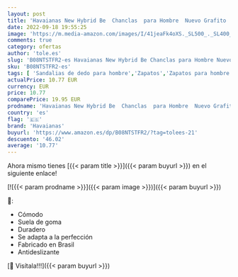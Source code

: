```yaml
---
layout: post
title: 'Havaianas New Hybrid Be  Chanclas  para Hombre  Nuevo Grafito  37/38 EU'
date: 2022-09-18 19:55:25
image: 'https://m.media-amazon.com/images/I/41jeaFk4oXS._SL500_._SL400_.jpg'
comments: true
category: ofertas
author: 'tole.es'
slug: 'B08NTSTFR2-es Havaianas New Hybrid Be Chanclas para Hombre Nuevo Grafito...'
sku: 'B08NTSTFR2-es'
tags: [ 'Sandalias de dedo para hombre','Zapatos','Zapatos para hombre','Zapatos y complementos','chanclas','havaianas','🇪🇸', ]
actualPrice: 10.77 EUR
currency: EUR
price: 10.77
comparePrice: 19.95 EUR
prodname: 'Havaianas New Hybrid Be  Chanclas  para Hombre  Nuevo Grafito  37/38 EU'
country: 'es'
flag: '🇪🇸'
brand: 'Havaianas'
buyurl: 'https://www.amazon.es/dp/B08NTSTFR2/?tag=tolees-21'
descuento: '46.02'
average: '10.77'
---
```


Ahora mismo tienes [{{< param title >}}]({{< param buyurl >}}) en el siguiente enlace!

[![{{< param prodname >}}]({{< param image >}})]({{< param buyurl >}})

🔎:

- Cómodo
- Suela de goma
- Duradero
- Se adapta a la perfección
- Fabricado en Brasil
- Antideslizante

[🛒 Visítala!!!]({{< param buyurl >}})
